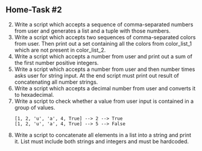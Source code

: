 ## Home-Task #2
2. Write a script which accepts a sequence of comma-separated numbers from user and generates a list and a tuple with those numbers.
2. Write a script which accepts two sequences of comma-separated colors from user. Then print out a set containing all the colors from color_list_1 which are not present in color_list_2.
3. Write a script which accepts a number from user and print out a sum of the first number positive integers.
4. Write a script which accepts a number from user and then number times asks user for string input. At the end script must print out result of concatenating all number strings.
5. Write a script which accepts a decimal number from user and converts it to hexadecimal.
6. Write a script to check whether a value from user input is contained in a group of values.
    ```
   [1, 2, 'u', 'a', 4, True] --> 2 --> True
   [1, 2, 'u', 'a', 4, True] --> 5 --> False
   ```
7. Write a script to concatenate all elements in a list into a string and print it. List must include both strings and integers and must be hardcoded.